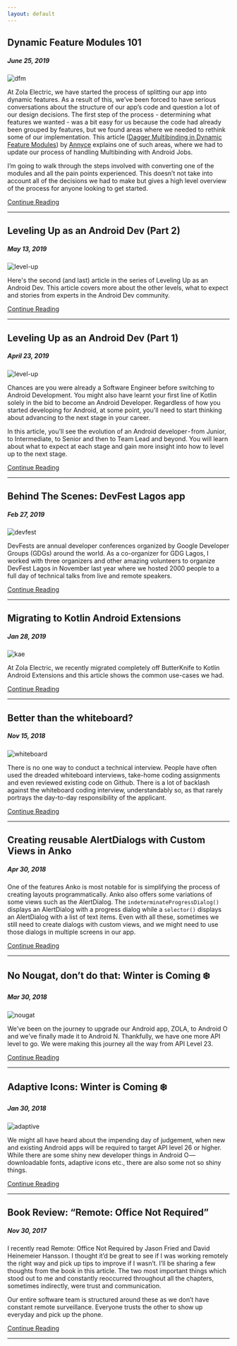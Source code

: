 ```yaml
---
layout: default
---
```


## Dynamic Feature Modules 101
##### June 25, 2019

![dfm](./assets/images/dfm.png)

At Zola Electric, we have started the process of splitting our app into dynamic features. As a result of this, we’ve been forced to have serious conversations about the structure of our app’s code and question a lot of our design decisions. The first step of the process - determining what features we wanted - was a bit easy for us because the code had already been grouped by features, but we found areas where we needed to rethink some of our implementation. This article ([Dagger Multibinding in Dynamic Feature Modules](http://adavis.info/2019/06/dagger-multibinding-in-dynamic-feature-modules.html)) by [Annyce](https://twitter.com/brwngrldev) explains one of such areas, where we had to update our process of handling Multibinding with Android Jobs.

I’m going to walk through the steps involved with converting one of the modules and all the pain points experienced. This doesn’t not take into account all of the decisions we had to make but gives a high level overview of the process for anyone looking to get started.

[Continue Reading](./dynamic-feature-modules-101.html)

* * *

## Leveling Up as an Android Dev (Part 2)
##### May 13, 2019

![level-up](./assets/images/level-up.png)

Here's the second (and last) article in the series of Leveling Up as an Android Dev. This article covers more about the other levels, what to expect and stories from experts in the Android Dev community.

[Continue Reading](./leveling-up-as-an-android-dev-part-two.html)

* * *

## Leveling Up as an Android Dev (Part 1)
##### April 23, 2019

![level-up](./assets/images/level-up.png)

Chances are you were already a Software Engineer before switching to Android Development. You might also have learnt your first line of Kotlin solely in the bid to become an Android Developer. Regardless of how you started developing for Android, at some point, you'll need to start thinking about advancing to the next stage in your career.

In this article, you'll see the evolution of an Android developer - from Junior, to Intermediate, to Senior and then to Team Lead and beyond. You will learn about what to expect at each stage and gain more insight into how to level up to the next stage.

[Continue Reading](./leveling-up-as-an-android-dev.html)

* * *

## Behind The Scenes: DevFest Lagos app
##### Feb 27, 2019

![devfest](./assets/images/devfest.png)

DevFests are annual developer conferences organized by Google Developer Groups (GDGs) around the world. As a co-organizer for GDG Lagos, I worked with three organizers and other amazing volunteers to organize DevFest Lagos in November last year where we hosted 2000 people to a full day of technical talks from live and remote speakers.

[Continue Reading](https://medium.com/@moyinoluwa/behind-the-scenes-devfest-lagos-app-a330002ecc60)

* * *

## Migrating to Kotlin Android Extensions
##### Jan 28, 2019

![kae](./assets/images/kae.png)

At Zola Electric, we recently migrated completely off ButterKnife to Kotlin Android Extensions and this article shows the common use-cases we had.

[Continue Reading](https://tech.offgrid-electric.com/migrating-to-kotlin-android-extensions-3af7086a1285)

* * *

## Better than the whiteboard?
##### Nov 15, 2018

![whiteboard](https://cdn-images-1.medium.com/max/2600/1*RHMQ6A8vnaH0F_E1ABsiAA.jpeg)

There is no one way to conduct a technical interview. People have often used the dreaded whiteboard interviews, take-home coding assignments and even reviewed existing code on Github. There is a lot of backlash against the whiteboard coding interview, understandably so, as that rarely portrays the day-to-day responsibility of the applicant.

[Continue Reading](https://tech.offgrid-electric.com/better-than-the-whiteboard-d2936a59c51d)

* * *

## Creating reusable AlertDialogs with Custom Views in Anko
##### Apr 30, 2018

One of the features Anko is most notable for is simplifying the process of creating layouts programmatically. Anko also offers some variations of some views such as the AlertDialog. The `indeterminateProgressDialog()` displays an AlertDialog with a progress dialog while a `selector()` displays an AlertDialog with a list of text items. Even with all these, sometimes we still need to create dialogs with custom views, and we might need to use those dialogs in multiple screens in our app.

[Continue Reading](https://medium.com/@moyinoluwa/creating-reusable-alertdialogs-with-custom-views-in-anko-539e26d0456d)

* * *

## No Nougat, don’t do that: Winter is Coming ❄️
##### Mar 30, 2018

![nougat](https://cdn-images-1.medium.com/max/1600/1*6_m4lMRfY5O1L9gbDApY4g.png)

We’ve been on the journey to upgrade our Android app, ZOLA, to Android O and we’ve finally made it to Android N. Thankfully, we have one more API level to go. We were making this journey all the way from API Level 23.

[Continue Reading](https://tech.offgrid-electric.com/no-nougat-dont-do-that-winter-is-coming-%EF%B8%8F-d1b863706656)

* * *

## Adaptive Icons: Winter is Coming ❄️
##### Jan 30, 2018

![adaptive](https://cdn-images-1.medium.com/max/1600/1*M8lTGH9Ae_OvMQY-Gl8acg.png)

We might all have heard about the impending day of judgement, when new and existing Android apps will be required to target API level 26 or higher. While there are some shiny new developer things in Android O — downloadable fonts, adaptive icons etc., there are also some not so shiny things.

[Continue Reading](https://tech.offgrid-electric.com/adaptive-icons-winter-is-coming-%EF%B8%8F-d5e48a70b54b)

* * *

## Book Review: “Remote: Office Not Required”
##### Nov 30, 2017

I recently read Remote: Office Not Required by Jason Fried and David Heinemeier Hansson. I thought it’d be great to see if I was working remotely the right way and pick up tips to improve if I wasn’t. I’ll be sharing a few thoughts from the book in this article. The two most important things which stood out to me and constantly reoccurred throughout all the chapters, sometimes indirectly, were trust and communication.

Our entire software team is structured around these as we don’t have constant remote surveillance. Everyone trusts the other to show up everyday and pick up the phone.

[Continue Reading](https://tech.offgrid-electric.com/book-review-remote-office-not-required-e75e19c68529)

* * *
